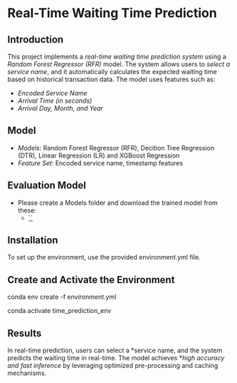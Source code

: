 # Real-Time Waiting Time Prediction

## Introduction
This project implements a *real-time waiting time prediction system* using a *Random Forest Regressor (RFR)* model. The system allows users to *select a service name*, and it automatically calculates the expected waiting time based on historical transaction data. The model uses features such as:
- *Encoded Service Name*
- *Arrival Time (in seconds)*
- *Arrival Day, Month, and Year*



## Model
- *Models*: Random Forest Regressor (RFR), Decition Tree Regression (DTR), Linear Regression (LR) and XGBoost Regression
- *Feature Set*: Encoded service name, timestamp features

## Evaluation Model
- Please create a Models folder and download the trained model from these:
  - [``](https://onnx.ai/)

## Installation
To set up the environment, use the provided environment.yml file.

## Create and Activate the Environment
conda env create -f environment.yml

conda activate time_prediction_env


## Results
In real-time prediction, users can select a *service name, and the system predicts the waiting time in real-time. The model achieves **high accuracy and fast inference* by leveraging optimized pre-processing and caching mechanisms.

